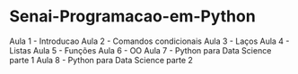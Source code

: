 # Senai-Programacao-em-Python

Aula 1 - Introducao 
Aula 2 - Comandos condicionais
Aula 3 - Laços
Aula 4 - Listas
Aula 5 - Funções
Aula 6 - OO
Aula 7 - Python para Data Science parte 1
Aula 8 - Python para Data Science parte 2
